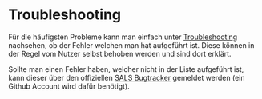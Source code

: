 # Troubleshooting

Für die häufigsten Probleme kann man einfach unter [Troubleshooting](/de/spieler/troubleshooting) nachsehen, ob der Fehler welchen man hat aufgeführt ist. Diese können in der Regel vom Nutzer selbst behoben werden und sind dort erklärt.

Sollte man einen Fehler haben, welcher nicht in der Liste aufgeführt ist, kann dieser über den offiziellen [SALS Bugtracker](https://github.com/SALS-App/SALS) gemeldet werden (ein Github Account wird dafür benötigt). 
